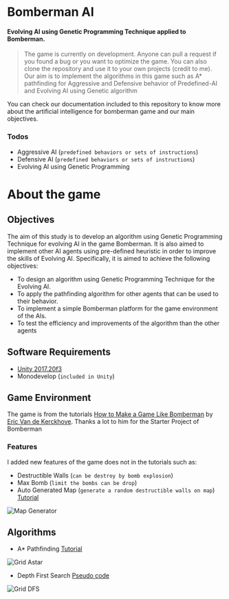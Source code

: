 # Bomberman AI
#### Evolving AI using Genetic Programming Technique applied to Bomberman. 

> The game is currently on development. Anyone can pull a request if you found a bug or you want to optimize the game.
> You can also clone the repository and use it to your own projects (credit to me).
> Our aim is to implement the algorithms in this game such as A* pathfinding for Aggressive and Defensive behavior of Predefined-AI and Evolving AI using Genetic algorithm

 You can check our documentation included to this repository to know more about the artificial intelligence for bomberman game and our main objectives.
 
 ### Todos
 - Aggressive AI (`predefined behaviors or sets of instructions`)
 - Defensive AI (`predefined behaviors or sets of instructions`)
 - Evolving AI using Genetic Programming
 
 
# About the game
## Objectives
The aim of this study is to develop an algorithm using Genetic Programming Technique for evolving AI in the game Bomberman. 
It is also aimed to implement other AI agents using pre-defined heuristic in order to improve the skills of Evolving AI. 
Specifically, it is aimed to achieve the following objectives: 

- To design an algorithm using Genetic Programming Technique for the Evolving AI. 
- To apply the pathfinding algorithm for other agents that can be used to their behavior. 
- To implement a simple Bomberman platform for the game environment of the AIs. 
- To test the efficiency and improvements of the algorithm than the other agents

## Software Requirements
- [Unity 2017.20f3](https://unity3d.com/unity/whats-new/unity-2017.2.0) 
- Monodevelop (`included in Unity`)

## Game Environment
The game is from the tutorials [How to Make a Game Like Bomberman](https://www.raywenderlich.com/125559/make-game-like-bomberman) by [Eric Van de Kerckhove](https://www.raywenderlich.com/u/blackdragonbe). Thanks a lot to him for the Starter Project of Bomberman

### Features
I added new features of the game does not in the tutorials such as:
- Destructible Walls (`can be destroy by bomb explosion`)
- Max Bomb (`limit the bombs can be drop`)
- Auto Generated Map (`generate a random destructible walls on map`)
[Tutorial](https://www.youtube.com/watch?v=SviIeTt2_Lc&list=PLFt_AvWsXl0ctd4dgE1F8g3uec4zKNRV0)

![Map Generator](https://github.com/ivanarnieranario/bomberman-ai/blob/ai/aggressive/Notes/images/Map%20Generator.PNG)

## Algorithms
- A* Pathfinding [Tutorial](https://www.youtube.com/watch?v=-L-WgKMFuhE&list=PLFt_AvWsXl0cq5Umv3pMC9SPnKjfp9eGW)

![Grid Astar](https://github.com/ivanarnieranario/bomberman-ai/blob/master/Notes/images/Grid%20astar.PNG)
- Depth First Search [Pseudo code](https://github.com/ivanarnieranario/bomberman-ai/blob/master/Notes/DepthFirstSearch%20Algorithm%20(Pseudo%20Code).PNG)

![Grid DFS](https://github.com/ivanarnieranario/bomberman-ai/blob/master/Notes/images/Grid%20dfs.PNG)

